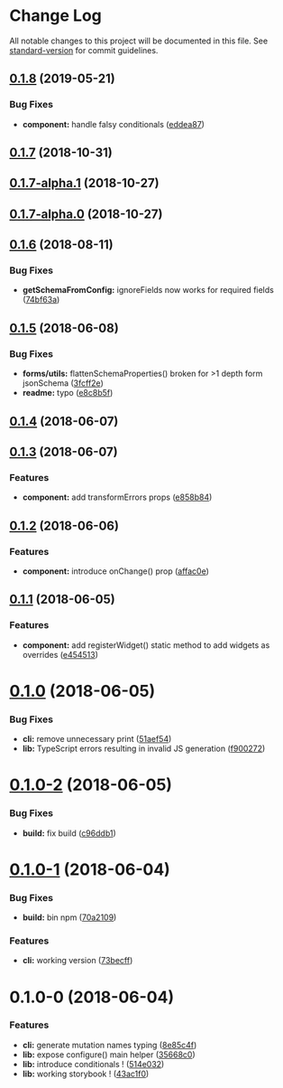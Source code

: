 # Change Log

All notable changes to this project will be documented in this file. See [standard-version](https://github.com/conventional-changelog/standard-version) for commit guidelines.

<a name="0.1.8"></a>
## [0.1.8](https://github.com/wittydeveloper/react-apollo-form/compare/v0.1.7...v0.1.8) (2019-05-21)


### Bug Fixes

* **component:** handle falsy conditionals ([eddea87](https://github.com/wittydeveloper/react-apollo-form/commit/eddea87))



<a name="0.1.7"></a>
## [0.1.7](https://github.com/wittydeveloper/react-apollo-form/compare/v0.1.7-alpha.1...v0.1.7) (2018-10-31)



<a name="0.1.7-alpha.1"></a>
## [0.1.7-alpha.1](https://github.com/wittydeveloper/react-apollo-form/compare/v0.1.7-alpha.0...v0.1.7-alpha.1) (2018-10-27)



<a name="0.1.7-alpha.0"></a>
## [0.1.7-alpha.0](https://github.com/wittydeveloper/react-apollo-form/compare/v0.1.6...v0.1.7-alpha.0) (2018-10-27)



<a name="0.1.6"></a>
## [0.1.6](https://github.com/wittydeveloper/react-apollo-form/compare/v0.1.5...v0.1.6) (2018-08-11)


### Bug Fixes

* **getSchemaFromConfig:** ignoreFields now works for required fields ([74bf63a](https://github.com/wittydeveloper/react-apollo-form/commit/74bf63a))



<a name="0.1.5"></a>
## [0.1.5](https://github.com/wittydeveloper/react-apollo-form/compare/v0.1.4...v0.1.5) (2018-06-08)


### Bug Fixes

* **forms/utils:** flattenSchemaProperties() broken for >1 depth form jsonSchema ([3fcff2e](https://github.com/wittydeveloper/react-apollo-form/commit/3fcff2e))
* **readme:** typo ([e8c8b5f](https://github.com/wittydeveloper/react-apollo-form/commit/e8c8b5f))



<a name="0.1.4"></a>
## [0.1.4](https://github.com/wittydeveloper/react-apollo-form/compare/v0.1.3...v0.1.4) (2018-06-07)



<a name="0.1.3"></a>
## [0.1.3](https://github.com/wittydeveloper/react-apollo-form/compare/v0.1.2...v0.1.3) (2018-06-07)


### Features

* **component:** add transformErrors props ([e858b84](https://github.com/wittydeveloper/react-apollo-form/commit/e858b84))



<a name="0.1.2"></a>
## [0.1.2](https://github.com/wittydeveloper/react-apollo-form/compare/v0.1.1...v0.1.2) (2018-06-06)


### Features

* **component:** introduce onChange() prop ([affac0e](https://github.com/wittydeveloper/react-apollo-form/commit/affac0e))



<a name="0.1.1"></a>
## [0.1.1](https://github.com/wittydeveloper/react-apollo-form/compare/v0.1.0...v0.1.1) (2018-06-05)


### Features

* **component:** add registerWidget() static method to add widgets as overrides ([e454513](https://github.com/wittydeveloper/react-apollo-form/commit/e454513))



<a name="0.1.0"></a>
# [0.1.0](https://github.com/wittydeveloper/react-apollo-form/compare/v0.1.0-2...v0.1.0) (2018-06-05)


### Bug Fixes

* **cli:** remove unnecessary print ([51aef54](https://github.com/wittydeveloper/react-apollo-form/commit/51aef54))
* **lib:** TypeScript errors resulting in invalid JS generation ([f900272](https://github.com/wittydeveloper/react-apollo-form/commit/f900272))



<a name="0.1.0-2"></a>
# [0.1.0-2](https://github.com/wittydeveloper/react-apollo-form/compare/v0.1.0-1...v0.1.0-2) (2018-06-05)


### Bug Fixes

* **build:** fix build ([c96ddb1](https://github.com/wittydeveloper/react-apollo-form/commit/c96ddb1))



<a name="0.1.0-1"></a>
# [0.1.0-1](https://github.com/wittydeveloper/react-apollo-form/compare/v0.1.0-0...v0.1.0-1) (2018-06-04)


### Bug Fixes

* **build:** bin npm ([70a2109](https://github.com/wittydeveloper/react-apollo-form/commit/70a2109))


### Features

* **cli:** working version ([73becff](https://github.com/wittydeveloper/react-apollo-form/commit/73becff))



<a name="0.1.0-0"></a>
# 0.1.0-0 (2018-06-04)


### Features

* **cli:** generate mutation names typing ([8e85c4f](https://github.com/wittydeveloper/react-apollo-form/commit/8e85c4f))
* **lib:** expose configure() main helper ([35668c0](https://github.com/wittydeveloper/react-apollo-form/commit/35668c0))
* **lib:** introduce conditionals ! ([514e032](https://github.com/wittydeveloper/react-apollo-form/commit/514e032))
* **lib:** working storybook ! ([43ac1f0](https://github.com/wittydeveloper/react-apollo-form/commit/43ac1f0))
